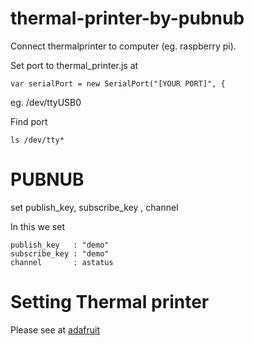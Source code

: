 thermal-printer-by-pubnub
=========================

Connect thermalprinter to computer (eg. raspberry pi).

Set port to thermal_printer.js at 

	var serialPort = new SerialPort("[YOUR PORT]", {
		
eg. /dev/ttyUSB0

Find port

	ls /dev/tty*
	
PUBNUB
===

set publish\_key, subscribe\_key , channel

In this we set 

	publish_key   : "demo"
	subscribe_key : "demo"
	channel       : astatus
	
Setting Thermal printer
===
Please see at [adafruit](https://learn.adafruit.com/mini-thermal-receipt-printer)
